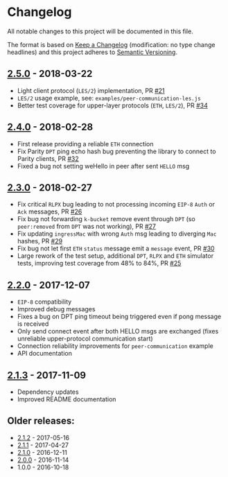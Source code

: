 # Changelog
All notable changes to this project will be documented in this file.

The format is based on [Keep a Changelog](http://keepachangelog.com/en/1.0.0/) 
(modification: no type change headlines) and this project adheres to 
[Semantic Versioning](http://semver.org/spec/v2.0.0.html).


## [2.5.0] - 2018-03-22
- Light client protocol (``LES/2``) implementation, PR [#21](https://github.com/ethereumjs/ethereumjs-devp2p/pull/21)
- ``LES/2`` usage example, see: ``examples/peer-communication-les.js`` 
- Better test coverage for upper-layer protocols (``ETH``, ``LES/2``), PR [#34](https://github.com/ethereumjs/ethereumjs-devp2p/pull/34)

[2.5.0]: https://github.com/ethereumjs/ethereumjs-devp2p/compare/v2.4.0...v2.5.0

## [2.4.0] - 2018-02-28
- First release providing a reliable ``ETH`` connection
- Fix Parity ``DPT`` ping echo hash bug preventing the library to connect
  to Parity clients, PR [#32](https://github.com/ethereumjs/ethereumjs-devp2p/pull/32)
- Fixed a bug not setting weHello in peer after sent ``HELLO`` msg

[2.4.0]: https://github.com/ethereumjs/ethereumjs-devp2p/compare/v2.3.0...v2.4.0

## [2.3.0] - 2018-02-27
- Fix critical ``RLPX`` bug leading to not processing incoming ``EIP-8`` ``Auth`` or ``Ack`` messages, PR [#26](https://github.com/ethereumjs/ethereumjs-devp2p/pull/26)
- Fix bug not forwarding ``k-bucket`` remove event through ``DPT`` (so ``peer:removed`` from
  ``DPT`` was not working), PR [#27](https://github.com/ethereumjs/ethereumjs-devp2p/pull/27)
- Fix updating ``ingressMac`` with wrong ``Auth`` msg leading to diverging ``Mac`` hashes, PR [#29](https://github.com/ethereumjs/ethereumjs-devp2p/pull/29)
- Fix bug not let first ``ETH`` ``status`` message emit a ``message`` event, PR [#30](https://github.com/ethereumjs/ethereumjs-devp2p/pull/30)
- Large rework of the test setup, additional ``DPT``, ``RLPX`` and ``ETH`` simulator tests,
  improving test coverage from 48% to 84%, PR [#25](https://github.com/ethereumjs/ethereumjs-devp2p/pull/25)

[2.3.0]: https://github.com/ethereumjs/ethereumjs-devp2p/compare/v2.2.0...v2.3.0

## [2.2.0] - 2017-12-07
- ``EIP-8`` compatibility
- Improved debug messages
- Fixes a bug on DPT ping timeout being triggered even if pong message is received
- Only send connect event after both HELLO msgs are exchanged (fixes unreliable upper-protocol communication start)
- Connection reliability improvements for ``peer-communication`` example
- API documentation

[2.2.0]: https://github.com/ethereumjs/ethereumjs-devp2p/compare/v2.1.3...v2.2.0

## [2.1.3] - 2017-11-09
- Dependency updates
- Improved README documentation

[2.1.3]: https://github.com/ethereumjs/ethereumjs-devp2p/compare/v2.1.2...v2.1.3

## Older releases:

- [2.1.2](https://github.com/ethereumjs/ethereumjs-devp2p/compare/v2.1.1...v2.1.2) - 2017-05-16
- [2.1.1](https://github.com/ethereumjs/ethereumjs-devp2p/compare/v2.1.0...v2.1.1) - 2017-04-27
- [2.1.0](https://github.com/ethereumjs/ethereumjs-devp2p/compare/v2.0.0...v2.1.0) - 2016-12-11
- [2.0.0](https://github.com/ethereumjs/ethereumjs-devp2p/compare/v1.0.0...v2.0.0) - 2016-11-14
- 1.0.0 - 2016-10-18




